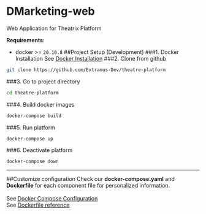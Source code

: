 # DMarketing-web
Web Application for Theatrix Platform

**Requirements:**
- docker >= `20.10.8`
##Project Setup (Development)
###1. Docker Installation
See [Docker Installation](https://docs.docker.com/engine/install/ubuntu/)
###2. Clone from github
```bash
git clone https://github.com/Extramus-Dev/theatre-platform
```
###3. Go to project directory
```bash
cd theatre-platform
```
###4. Build docker images
```bash
docker-compose build
```
###5. Run platform
```bash
docker-compose up
```
###6. Deactivate platform
```bash
docker-compose down
```
<hr>

##Customize configuration
Check our **docker-compose.yaml** and **Dockerfile** for each component file for personalized information. <br><br>
See [Docker Compose Configuration](https://docs.docker.com/compose/compose-file/) <br> 
See [Dockerfile reference](https://docs.docker.com/engine/reference/builder/)
